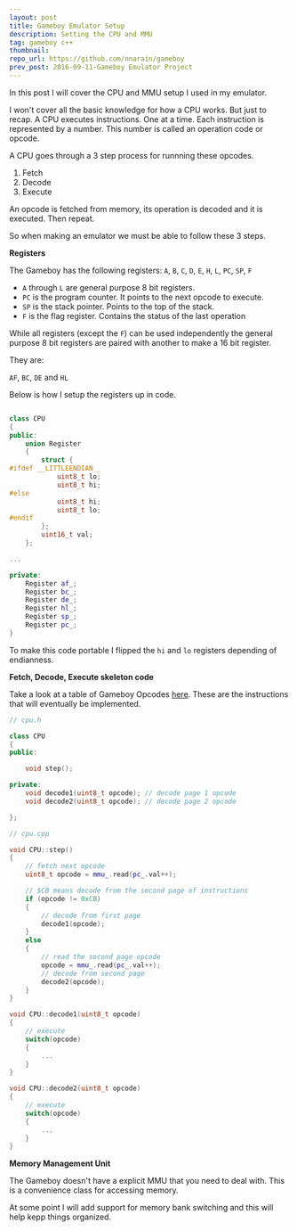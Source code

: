 ```yaml
---
layout: post
title: Gameboy Emulator Setup
description: Setting the CPU and MMU
tag: gameboy c++
thumbnail:
repo_url: https://github.com/nnarain/gameboy
prev_post: 2016-09-11-Gameboy Emulator Project
---
```


In this post I will cover the CPU and MMU setup I used in my emulator.

I won't cover all the basic knowledge for how a CPU works. But just to recap. A CPU executes instructions. One at a time. Each instruction is represented by a number. This number is called an operation code or opcode.

A CPU goes through a 3 step process for runnning these opcodes.

1. Fetch
2. Decode
3. Execute

An opcode is fetched from memory, its operation is decoded and it is executed. Then repeat.

So when making an emulator we must be able to follow these 3 steps.

**Registers**

The Gameboy has the following registers: `A`, `B`, `C`, `D`, `E`, `H`, `L`, `PC`, `SP`, `F`

* `A` through `L` are general purpose 8 bit registers.
* `PC` is the program counter. It points to the next opcode to execute.
* `SP` is the stack pointer. Points to the top of the stack.
* `F` is the flag register. Contains the status of the last operation

While all registers (except the `F`) can be used independently the general purpose 8 bit registers are paired with another to make a 16 bit register.

They are:

`AF`, `BC`, `DE` and `HL`

Below is how I setup the registers up in code.

```c++

class CPU
{
public:
    union Register
    {
        struct {
#ifdef __LITTLEENDIAN__
            uint8_t lo;
            uint8_t hi;
#else
            uint8_t hi;
            uint8_t lo;
#endif
        };
        uint16_t val;
    };

...

private:
    Register af_;
    Register bc_;
    Register de_;
    Register hl_;
    Register sp_;
    Register pc_;
}

```

To make this code portable I flipped the `hi` and `lo` registers depending of endianness.

**Fetch, Decode, Execute skeleton code**

Take a look at a table of Gameboy Opcodes [here](http://www.pastraiser.com/cpu/gameboy/gameboy_opcodes.html). These are the instructions that will eventually be implemented.

```c++
// cpu.h

class CPU
{
public:

    void step();

private:    
    void decode1(uint8_t opcode); // decode page 1 opcode
    void decode2(uint8_t opcode); // decode page 2 opcode

};

```

```c++
// cpu.cpp

void CPU::step()
{
    // fetch next opcode
    uint8_t opcode = mmu_.read(pc_.val++);

    // $CB means decode from the second page of instructions
    if (opcode != 0xCB)
    {
        // decode from first page
        decode1(opcode);
    }
    else
    {
        // read the second page opcode
        opcode = mmu_.read(pc_.val++);
        // decode from second page
        decode2(opcode);
    }
}

void CPU::decode1(uint8_t opcode)
{
    // execute
    switch(opcode)
    {
        ...
    }
}

void CPU::decode2(uint8_t opcode)
{
    // execute
    switch(opcode)
    {
        ...
    }
}
```

**Memory Management Unit**

The Gameboy doesn't have a explicit MMU that you need to deal with. This is a convenience class for accessing memory.

At some point I will add support for memory bank switching and this will help kepp things organized.
